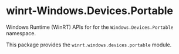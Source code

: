 <!-- warning: Please don't edit this file. It was automatically generated. -->

# winrt-Windows.Devices.Portable

Windows Runtime (WinRT) APIs for for the `Windows.Devices.Portable` namespace.

This package provides the `winrt.windows.devices.portable` module.
